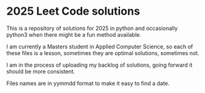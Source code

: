 # 2025 Leet Code solutions

This is a repository of solutions for 2025 in python and occasionally python3 when there might be a fun method available.

I am currently a Masters student in Applied Computer Science, so each of these files is a lesson, sometimes they are optimal solutions, sometimes not.

I am in the process of uploading my backlog of solutions, going forward it should be more consistent.

Files names are in yymmdd format to make it easy to find a date.